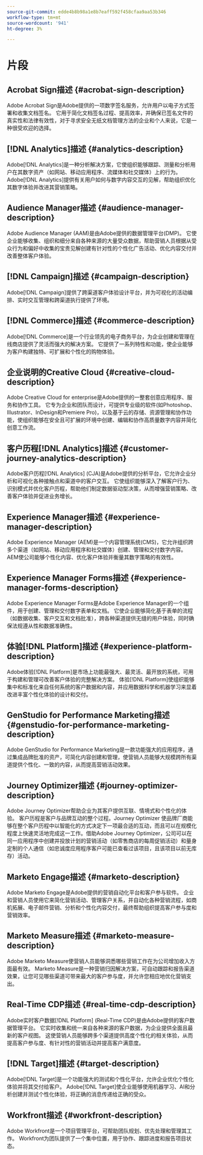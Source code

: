 ```yaml
---
source-git-commit: edde4b8b98a1e8b7eaff592f458cfaa9aa53b346
workflow-type: tm+mt
source-wordcount: '941'
ht-degree: 3%

---
```

# 片段

## Acrobat Sign描述 {#acrobat-sign-description}

Adobe Acrobat Sign是Adobe提供的一项数字签名服务，允许用户以电子方式签署和收集文档签名。 它用于简化文档签名过程、提高效率，并确保已签名文件的真实性和法律有效性，对于寻求安全无纸文档管理方法的企业和个人来说，它是一种很受欢迎的选择。

## [!DNL Analytics]描述 {#analytics-description}

Adobe[!DNL Analytics]是一种分析解决方案，它使组织能够跟踪、测量和分析用户在其数字资产（如网站、移动应用程序、流媒体和社交媒体）上的行为。 Adobe[!DNL Analytics]提供有关用户如何与数字内容交互的见解，帮助组织优化其数字体验并改进其营销策略。

## Audience Manager描述 {#audience-manager-description}

Adobe Audience Manager (AAM)是由Adobe提供的数据管理平台(DMP)。 它使企业能够收集、组织和细分来自各种来源的大量受众数据，帮助营销人员根据从受众行为和偏好中收集的宝贵见解创建有针对性的个性化广告活动、优化内容交付并改善整体客户体验。

## [!DNL Campaign]描述 {#campaign-description}

Adobe[!DNL Campaign]提供了跨渠道客户体验设计平台，并为可视化的活动编排、实时交互管理和跨渠道执行提供了环境。

## [!DNL Commerce]描述 {#commerce-description}

Adobe[!DNL Commerce]是一个行业领先的电子商务平台，为企业创建和管理在线商店提供了灵活而强大的解决方案。 它提供了一系列特性和功能，使企业能够为客户构建独特、可扩展和个性化的购物体验。

## 企业说明的Creative Cloud {#creative-cloud-description}

Adobe Creative Cloud for enterprise是Adobe提供的一整套创意应用程序、服务和协作工具。 它专为企业和团队而设计，可提供专业级的软件(如Photoshop、Illustrator、InDesign和Premiere Pro)，以及基于云的存储、资源管理和协作功能，使组织能够在安全且可扩展的环境中创建、编辑和协作高质量数字内容并简化创意工作流。

## 客户历程[!DNL Analytics]描述 {#customer-journey-analytics-description}

Adobe客户历程[!DNL Analytics] (CJA)是Adobe提供的分析平台，它允许企业分析和可视化各种接触点和渠道中的客户交互。 它使组织能够深入了解客户行为、识别模式并优化客户历程，帮助他们制定数据驱动型决策，从而增强营销策略、改善客户体验并促进业务增长。

## Experience Manager描述 {#experience-manager-description}

Adobe Experience Manager (AEM)是一个内容管理系统(CMS)，它允许组织跨多个渠道（如网站、移动应用程序和社交媒体）创建、管理和交付数字内容。 AEM使公司能够个性化内容、优化客户体验并衡量其数字策略的有效性。

## Experience Manager Forms描述 {#experience-manager-forms-description}

Adobe Experience Manager Forms是Adobe Experience Manager的一个组件，用于创建、管理和交付数字表单和文档。 它使企业能够简化基于表单的流程（如数据收集、客户交互和文档批准），跨各种渠道提供无缝的用户体验，同时确保法规遵从性和数据准确性。

## 体验[!DNL Platform]描述 {#experience-platform-description}

Adobe体验[!DNL Platform]是市场上功能最强大、最灵活、最开放的系统，可用于构建和管理可改善客户体验的完整解决方案。 体验[!DNL Platform]使组织能够集中和标准化来自任何系统的客户数据和内容，并应用数据科学和机器学习来显着改进丰富个性化体验的设计和交付。


## GenStudio for Performance Marketing描述 {#genstudio-for-performance-marketing-description}

Adobe GenStudio for Performance Marketing是一款功能强大的应用程序，通过集成品牌批准的资产，可简化内容创建和管理，使营销人员能够大规模跨所有渠道提供个性化、一致的内容，从而提高营销活动效果。

## Journey Optimizer描述 {#journey-optimizer-description}

Adobe Journey Optimizer帮助企业为其客户提供互联、情境式和个性化的体验。 客户历程是客户与品牌互动的整个过程。Journey Optimizer 使品牌厂商能够在整个客户历程中以智能化的方式决定下一项最合适的互动，而且可以在规模化程度上快速灵活地完成这一工作。借助Adobe Journey Optimizer，公司可以在同一应用程序中创建并投放计划的营销活动（如零售商店的每周促销活动）和量身定制的个人通信（如忠诚度应用程序客户可能已查看过该项目，且该项目以前无库存）活动。

## Marketo Engage描述 {#marketo-description}

Adobe Marketo Engage是Adobe提供的营销自动化平台和客户参与软件。 企业和营销人员使用它来简化营销活动、管理客户关系，并自动化各种营销流程，如商机拓展、电子邮件营销、分析和个性化内容交付，最终帮助组织提高客户参与度和营销效率。

## Marketo Measure描述 {#marketo-measure-description}

Adobe Marketo Measure使营销人员能够洞悉哪些营销工作在为公司增加收入方面最有效。 Marketo Measure是一种营销归因解决方案，可自动跟踪和报告渠道效果，让您可见哪些渠道可带来最大的客户参与度，并允许您相应地优化营销支出。

## Real-Time CDP描述 {#real-time-cdp-description}

Adobe实时客户数据[!DNL Platform] (Real-Time CDP)是由Adobe提供的客户数据管理平台。 它实时收集和统一来自各种来源的客户数据，为企业提供全面且最新的客户视图。 这使营销人员能够跨多个渠道提供高度个性化的相关体验，从而提高客户参与度、有针对性的营销活动并提高客户满意度。

## [!DNL Target]描述 {#target-description}

Adobe[!DNL Target]是一个功能强大的测试和个性化平台，允许企业优化个性化体验并将其交付给客户。 Adobe[!DNL Target]使企业能够使用机器学习、AI和分析创建并测试个性化体验，将正确的消息传递给正确的受众。

## Workfront描述 {#workfront-description}

Adobe Workfront是一个项目管理平台，可帮助团队规划、优先处理和管理其工作。 Workfront为团队提供了一个集中位置，用于协作、跟踪进度和报告项目状态。
